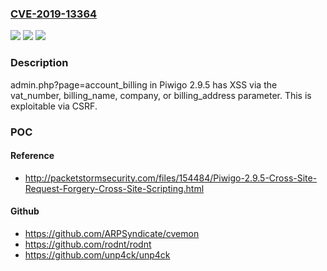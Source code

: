 ### [CVE-2019-13364](https://cve.mitre.org/cgi-bin/cvename.cgi?name=CVE-2019-13364)
![](https://img.shields.io/static/v1?label=Product&message=n%2Fa&color=blue)
![](https://img.shields.io/static/v1?label=Version&message=n%2Fa&color=blue)
![](https://img.shields.io/static/v1?label=Vulnerability&message=n%2Fa&color=brighgreen)

### Description

admin.php?page=account_billing in Piwigo 2.9.5 has XSS via the vat&#95;number, billing&#95;name, company, or billing&#95;address parameter. This is exploitable via CSRF.

### POC

#### Reference
- http://packetstormsecurity.com/files/154484/Piwigo-2.9.5-Cross-Site-Request-Forgery-Cross-Site-Scripting.html

#### Github
- https://github.com/ARPSyndicate/cvemon
- https://github.com/rodnt/rodnt
- https://github.com/unp4ck/unp4ck

